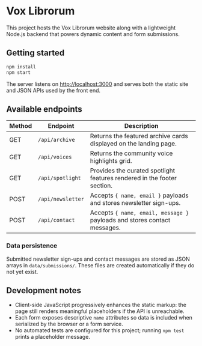 # Vox Librorum

This project hosts the Vox Librorum website along with a lightweight Node.js backend that powers dynamic content and form submissions.

## Getting started

```bash
npm install
npm start
```

The server listens on [http://localhost:3000](http://localhost:3000) and serves both the static site and JSON APIs used by the front end.

## Available endpoints

| Method | Endpoint           | Description |
| ------ | ------------------ | ----------- |
| GET    | `/api/archive`     | Returns the featured archive cards displayed on the landing page. |
| GET    | `/api/voices`      | Returns the community voice highlights grid. |
| GET    | `/api/spotlight`   | Provides the curated spotlight features rendered in the footer section. |
| POST   | `/api/newsletter`  | Accepts `{ name, email }` payloads and stores newsletter sign-ups. |
| POST   | `/api/contact`     | Accepts `{ name, email, message }` payloads and stores contact messages. |

### Data persistence

Submitted newsletter sign-ups and contact messages are stored as JSON arrays in `data/submissions/`. These files are created automatically if they do not yet exist.

## Development notes

* Client-side JavaScript progressively enhances the static markup: the page still renders meaningful placeholders if the API is unreachable.
* Each form exposes descriptive `name` attributes so data is included when serialized by the browser or a form service.
* No automated tests are configured for this project; running `npm test` prints a placeholder message.
